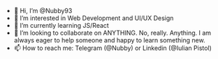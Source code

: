 - 👋 Hi, I’m @Nubby93
- 👀 I’m interested in Web Development and UI/UX Design
- 🌱 I’m currently learning JS/React
- 💞️ I’m looking to collaborate on ANYTHING. No, really. Anything. I am always eager to help someone and happy to learn something new.
- 📫 How to reach me: Telegram (@Nubby) or Linkedin (@Iulian Pistol)

<!---
Nubby93/Nubby93 is a ✨ special ✨ repository because its `README.md` (this file) appears on your GitHub profile.
You can click the Preview link to take a look at your changes.
--->
